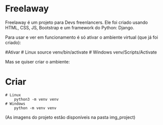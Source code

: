 # Freelaway
Freelaway é um projeto para Devs freenlancers. Ele foi criado usando HTML, CSS, JS, Bootstrap e um framework do Python: Django.

Para usar e ver em funcionamento é só ativar o ambiente virtual (que já foi criado):

#Ativar
	# Linux
		source venv/bin/activate
	# Windows
		venv/Scripts/Activate
    
    
    
Mas se quiser criar o ambiente:

# Criar
	# Linux
		python3 -m venv venv
	# Windows
		python -m venv venv
    
   
  
  
(As imagens do projeto estão disponíveis na pasta img_project)
